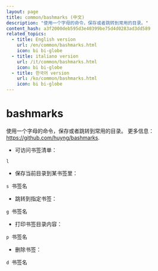 ```yaml
---
layout: page
title: common/bashmarks (中文)
description: "使用一个字母的命令，保存或者跳转到常用的目录。"
content_hash: a3f2000deb595d3e40399be75d4d0283ad3dd589
related_topics:
  - title: English version
    url: /en/common/bashmarks.html
    icon: bi bi-globe
  - title: italiano version
    url: /it/common/bashmarks.html
    icon: bi bi-globe
  - title: 한국어 version
    url: /ko/common/bashmarks.html
    icon: bi bi-globe
---
```

# bashmarks

使用一个字母的命令，保存或者跳转到常用的目录。
更多信息：<https://github.com/huyng/bashmarks>.

- 可访问书签清单：

`l`

- 保存当前目录到某书签里：

`s `<span class="tldr-var badge badge-pill bg-dark-lm bg-white-dm text-white-lm text-dark-dm font-weight-bold">书签名</span>

- 跳转到指定书签：

`g `<span class="tldr-var badge badge-pill bg-dark-lm bg-white-dm text-white-lm text-dark-dm font-weight-bold">书签名</span>

- 打印书签目录内容：

`p `<span class="tldr-var badge badge-pill bg-dark-lm bg-white-dm text-white-lm text-dark-dm font-weight-bold">书签名</span>

- 删除书签：

`d `<span class="tldr-var badge badge-pill bg-dark-lm bg-white-dm text-white-lm text-dark-dm font-weight-bold">书签名</span>

